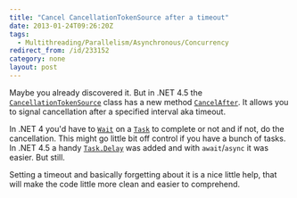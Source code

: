 ```yaml
---
title: "Cancel CancellationTokenSource after a timeout"
date: 2013-01-24T09:26:20Z
tags:
  - Multithreading/Parallelism/Asynchronous/Concurrency
redirect_from: /id/233152
category: none
layout: post
---
```

Maybe you already discovered it. But in .NET 4.5 the [`CancellationTokenSource`][1] class has a new method [`CancelAfter`][2]. It allows you to signal cancellation after a specified interval aka timeout.

<!-- excerpt -->

In .NET 4 you'd have to [`Wait`][3] on a [`Task`][4] to complete or not and if not, do the cancellation. This might go little bit off control if you have a bunch of tasks. In .NET 4.5 a handy [`Task.Delay`][5] was added and with `await`/`async` it was easier. But still.

Setting a timeout and basically forgetting about it is a nice little help, that will make the code little more clean and easier to comprehend.

[1]: http://msdn.microsoft.com/en-us/library/dd321629.aspx
[2]: http://msdn.microsoft.com/en-us/library/hh194678.aspx
[3]: http://msdn.microsoft.com/en-us/library/dd235604.aspx
[4]: http://msdn.microsoft.com/en-us/library/dd235678.aspx
[5]: http://msdn.microsoft.com/en-us/library/system.threading.tasks.task.delay.aspx